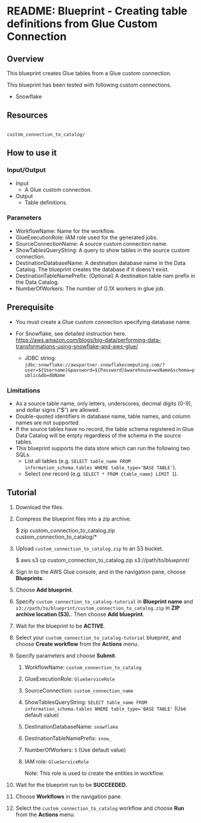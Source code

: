 # README: Blueprint - Creating table definitions from Glue Custom Connection
 
## Overview

This blueprint creates Glue tables from a Glue custom connection.

This blueprint has been tested with following custom connections.
* Snowflake

## Resources

```

custom_connection_to_catalog/

```

## How to use it
### Input/Output

* Input
    * A Glue custom connection.
* Output
    * Table definitions.

### Parameters

* WorkflowName: Name for the workflow.
* GlueExecutionRole: IAM role used for the generated jobs.
* SourceConnectionName: A source custom connection name.
* ShowTablesQueryString: A query to show tables in the source custom connection.
* DestinationDatabaseName: A destination database name in the Data Catalog. The blueprint creates the database if it doens't exist.
* DestinationTableNamePrefix: (Optional) A destination table nam prefix in the Data Catalog.
* NumberOfWorkers: The number of G.1X workers in glue job.

## Prerequisite
* You must create a Glue custom connection specifying database name.

* For Snowflake, see detailed instruction here. https://aws.amazon.com/blogs/big-data/performing-data-transformations-using-snowflake-and-aws-glue/
  * JDBC string: `jdbc:snowflake://awspartner.snowflakecomputing.com/?user=${Username}&password=${Password}&warehouse=wsName&schema=public&db=dbName`

### Limitations

* As a source table name, only letters, underscores, decimal digits (0-9), and dollar signs (“$”) are allowed.
* Double-quoted identifiers in database name, table names, and column names are not supported.
* If the source tables have no record, the table schema registered in Glue Data Catalog will be empty regardless of the schema in the source tables.
* This blueprint supports the data store which can run the following two SQLs.
  * List all tables (e.g. `SELECT table_name FROM information_schema.tables WHERE table_type='BASE TABLE'`).
  * Select one record (e.g. `SELECT * FROM {table_name} LIMIT 1`).

## Tutorial

1. Download the files.
2. Compress the blueprint files into a zip archive.
    
    $ zip custom_connection_to_catalog.zip custom_connection_to_catalog/*
3. Upload `custom_connection_to_catalog.zip` to an S3 bucket.
    
    $ aws s3 cp custom_connection_to_catalog.zip s3://path/to/blueprint/
4. Sign in to the AWS Glue console, and in the navigation pane, choose **Blueprints**.
5. Choose **Add blueprint**.
6. Specify `custom_connection_to_catalog-tutorial` in **Blueprint name** and `s3://path/to/blueprint/custom_connection_to_catalog.zip` in **ZIP archive location (S3).**. Then choose **Add blueprint**.
7. Wait for the blueprint to be **ACTIVE**.
8. Select your `custom_connection_to_catalog-tutorial` blueprint, and choose **Create workflow** from the **Actions** menu.
9. Specify parameters and choose **Submit**.
    1. WorkflowName: `custom_connection_to_catalog`
    2. GlueExecutionRole: `GlueServiceRole`
    3. SourceConnection: `custom_connection_name`
    4. ShowTablesQueryString: `SELECT table_name FROM information_schema.tables WHERE table_type='BASE TABLE'` (Use default value)
    4. DestinationDatabaseName: `snowflake`
    5. DestinationTableNamePrefix: `snow_`
    6. NumberOfWorkers: `5` (Use default value)
    7. IAM role: `GlueServiceRole`
        
        Note: This role is used to create the entities in workflow.
10. Wait for the blueprint run to be **SUCCEEDED**.
11. Choose **Workflows** in the navigation pane.
12. Select the `custom_connection_to_catalog` workflow and choose **Run** from the **Actions** menu.
